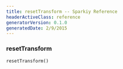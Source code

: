 ```yaml
---
title: resetTransform -- Sparkiy Reference
headerActiveClass: reference
generatorVersion: 0.1.0
generatedDate: 2/9/2015
---
```


### resetTransform

    resetTransform()





